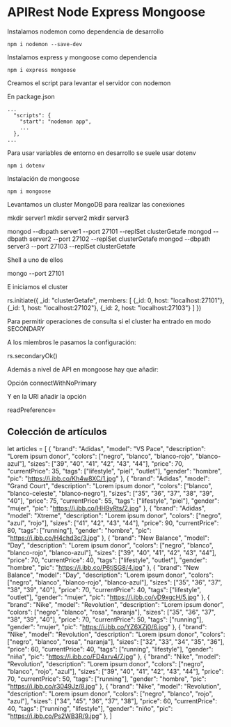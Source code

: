 # APIRest Node Express Mongoose

Instalamos nodemon como dependencia de desarrollo

```
npm i nodemon --save-dev
```

Instalamos express y mongoose como dependencia

```
npm i express mongoose
```

Creamos el script para levantar el servidor con nodemon

En package.json

```
...
  "scripts": {
    "start": "nodemon app",
    ...
  },
...
```

Para usar variables de entorno en desarrollo se suele usar dotenv

```
npm i dotenv
```
Instalación de mongoose

```
npm i mongoose
```

Levantamos un cluster MongoDB para realizar las conexiones

mkdir server1
mkdir server2
mkdir server3

mongod --dbpath server1 --port 27101 --replSet clusterGetafe 
mongod --dbpath server2 --port 27102 --replSet clusterGetafe 
mongod --dbpath server3 --port 27103 --replSet clusterGetafe

Shell a uno de ellos

mongo --port 27101

E iniciamos el cluster

rs.initiate({ 
    _id: "clusterGetafe", 
    members: [ 
      {_id: 0, host: "localhost:27101"}, 
      {_id: 1, host: "localhost:27102"}, 
      {_id: 2, host: "localhost:27103"} 
    ] 
  })

Para permitir operaciones de consulta si el cluster ha entrado en modo SECONDARY

A los miembros le pasamos la configuración:

rs.secondaryOk()

Además a nivel de API en mongoose hay que añadir:

Opción connectWithNoPrimary

Y en la URI añadir la opción

readPreference=<valor>

## Colección de artículos

let articles = [
    { "brand": "Adidas", "model": "VS Pace", "description": "Lorem ipsum donor", "colors": ["negro", "blanco", "blanco-rojo", "blanco-azul"], "sizes": ["39", "40", "41", "42", "43", "44"], "price": 70, "currentPrice": 35, "tags": ["lifestyle", "piel", "outlet"], "gender": "hombre", "pic": "https://i.ibb.co/Kh4w8XC/1.jpg" },
    { "brand": "Adidas", "model": "Grand Court", "description": "Lorem ipsum donor", "colors": ["blanco", "blanco-celeste", "blanco-negro"], "sizes": ["35", "36", "37", "38", "39", "40"], "price": 75, "currentPrice": 55, "tags": ["lifestyle", "piel"], "gender": "mujer", "pic": "https://i.ibb.co/HH9yRts/2.jpg" },
    { "brand": "Adidas", "model": "Xtreme", "description": "Lorem ipsum donor", "colors": ["negro", "azul", "rojo"], "sizes": ["41", "42", "43", "44"], "price": 90, "currentPrice": 80, "tags": ["running"], "gender": "hombre", "pic": "https://i.ibb.co/H4chd3c/3.jpg" },
    { "brand": "New Balance", "model": "Day", "description": "Lorem ipsum donor", "colors": ["negro", "blanco", "blanco-rojo", "blanco-azul"], "sizes": ["39", "40", "41", "42", "43", "44"], "price": 70, "currentPrice": 40, "tags": ["lifestyle", "outlet"], "gender": "hombre", "pic": "https://i.ibb.co/P6tjSG8/4.jpg" },
    { "brand": "New Balance", "model": "Day", "description": "Lorem ipsum donor", "colors": ["negro", "blanco", "blanco-rojo", "blanco-azul"], "sizes": ["35", "36", "37", "38", "39", "40"], "price": 70, "currentPrice": 40, "tags": ["lifestyle", "outlet"], "gender": "mujer", "pic": "https://i.ibb.co/vD9xgcH/5.jpg" },
    { "brand": "Nike", "model": "Revolution", "description": "Lorem ipsum donor", "colors": ["negro", "blanco", "rosa", "naranja"], "sizes": ["35", "36", "37", "38", "39", "40"], "price": 70, "currentPrice": 50, "tags": ["running"], "gender": "mujer", "pic": "https://i.ibb.co/YZ6XZj0/6.jpg" },
    { "brand": "Nike", "model": "Revolution", "description": "Lorem ipsum donor", "colors": ["negro", "blanco", "rosa", "naranja"], "sizes": ["32", "33", "34", "35", "36"], "price": 60, "currentPrice": 40, "tags": ["running", "lifestyle"], "gender": "niña", "pic": "https://i.ibb.co/FD4xrv4/7.jpg" },
    { "brand": "Nike", "model": "Revolution", "description": "Lorem ipsum donor", "colors": ["negro", "blanco", "rojo", "azul"], "sizes": ["39", "40", "41", "42", "43", "44"], "price": 70, "currentPrice": 50, "tags": ["running"], "gender": "hombre", "pic": "https://i.ibb.co/r3049Jz/8.jpg" },
    { "brand": "Nike", "model": "Revolution", "description": "Lorem ipsum donor", "colors": ["negro", "blanco", "rojo", "azul"], "sizes": ["34", "45", "36", "37", "38"], "price": 60, "currentPrice": 40, "tags": ["running", "lifestyle"], "gender": "niño", "pic": "https://i.ibb.co/Ps2WB3R/9.jpg" },
]